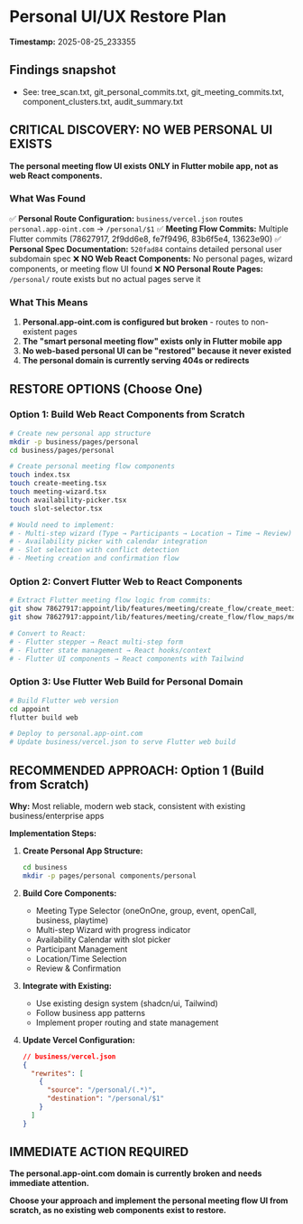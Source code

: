 # Personal UI/UX Restore Plan

**Timestamp:** 2025-08-25_233355

## Findings snapshot

- See: tree_scan.txt, git_personal_commits.txt, git_meeting_commits.txt, component_clusters.txt, audit_summary.txt

## CRITICAL DISCOVERY: NO WEB PERSONAL UI EXISTS

**The personal meeting flow UI exists ONLY in Flutter mobile app, not as web React components.**

### What Was Found

✅ **Personal Route Configuration:** `business/vercel.json` routes `personal.app-oint.com` → `/personal/$1`
✅ **Meeting Flow Commits:** Multiple Flutter commits (78627917, 2f9dd6e8, fe7f9496, 83b6f5e4, 13623e90)
✅ **Personal Spec Documentation:** `520fad84` contains detailed personal user subdomain spec
❌ **NO Web React Components:** No personal pages, wizard components, or meeting flow UI found
❌ **NO Personal Route Pages:** `/personal/` route exists but no actual pages serve it

### What This Means

1. **Personal.app-oint.com is configured but broken** - routes to non-existent pages
2. **The "smart personal meeting flow" exists only in Flutter mobile app**
3. **No web-based personal UI can be "restored" because it never existed**
4. **The personal domain is currently serving 404s or redirects**

## RESTORE OPTIONS (Choose One)

### Option 1: Build Web React Components from Scratch

```bash
# Create new personal app structure
mkdir -p business/pages/personal
cd business/pages/personal

# Create personal meeting flow components
touch index.tsx
touch create-meeting.tsx
touch meeting-wizard.tsx
touch availability-picker.tsx
touch slot-selector.tsx

# Would need to implement:
# - Multi-step wizard (Type → Participants → Location → Time → Review)
# - Availability picker with calendar integration
# - Slot selection with conflict detection
# - Meeting creation and confirmation flow
```

### Option 2: Convert Flutter Web to React Components

```bash
# Extract Flutter meeting flow logic from commits:
git show 78627917:appoint/lib/features/meeting/create_flow/create_meeting_flow_screen.dart
git show 78627917:appoint/lib/features/meeting/create_flow/flow_maps/meeting_type_to_steps.dart

# Convert to React:
# - Flutter stepper → React multi-step form
# - Flutter state management → React hooks/context
# - Flutter UI components → React components with Tailwind
```

### Option 3: Use Flutter Web Build for Personal Domain

```bash
# Build Flutter web version
cd appoint
flutter build web

# Deploy to personal.app-oint.com
# Update business/vercel.json to serve Flutter web build
```

## RECOMMENDED APPROACH: Option 1 (Build from Scratch)

**Why:** Most reliable, modern web stack, consistent with existing business/enterprise apps

**Implementation Steps:**

1. **Create Personal App Structure:**

   ```bash
   cd business
   mkdir -p pages/personal components/personal
   ```

2. **Build Core Components:**
   - Meeting Type Selector (oneOnOne, group, event, openCall, business, playtime)
   - Multi-step Wizard with progress indicator
   - Availability Calendar with slot picker
   - Participant Management
   - Location/Time Selection
   - Review & Confirmation

3. **Integrate with Existing:**
   - Use existing design system (shadcn/ui, Tailwind)
   - Follow business app patterns
   - Implement proper routing and state management

4. **Update Vercel Configuration:**

   ```json
   // business/vercel.json
   {
     "rewrites": [
       {
         "source": "/personal/(.*)",
         "destination": "/personal/$1"
       }
     ]
   }
   ```

## IMMEDIATE ACTION REQUIRED

**The personal.app-oint.com domain is currently broken and needs immediate attention.**

**Choose your approach and implement the personal meeting flow UI from scratch, as no existing web components exist to restore.**
